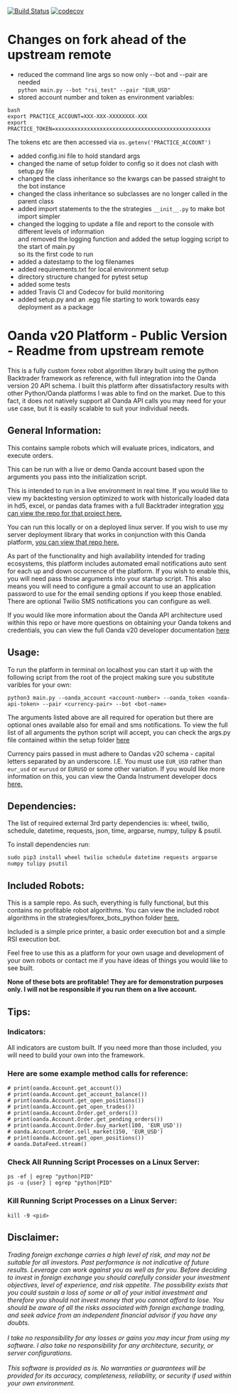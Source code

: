[![Build Status](https://travis-ci.com/ant358/oanda_v20_platform_public.svg?branch=master)](https://travis-ci.com/ant358/oanda_v20_platform_public)
[![codecov](https://codecov.io/gh/ant358/oanda_v20_platform_public/branch/master/graph/badge.svg)](https://codecov.io/gh/ant358/oanda_v20_platform_public)
# Changes on fork ahead of the upstream remote

* reduced the command line args so now only --bot and --pair are needed    
  ```python main.py --bot "rsi_test" --pair "EUR_USD"```
* stored account number and token as environment variables:
```
bash
export PRACTICE_ACCOUNT=XXX-XXX-XXXXXXXX-XXX
export PRACTICE_TOKEN=xxxxxxxxxxxxxxxxxxxxxxxxxxxxxxxxxxxxxxxxxxxxxxxxx  
```
The tokens etc are then accessed via ```os.getenv('PRACTICE_ACCOUNT')```
* added config.ini file to hold standard args  
* changed the name of setup folder to config so it does not clash with setup.py file
* changed the class inheritance so the kwargs can be passed straight to the bot instance  
* changed the class inheritance so subclasses are no longer called in the parent class
* added import statements to the the strategies ```__init__.py``` to make bot import simpler  
* changed the logging to update a file and report to the console with different levels of information  
  and removed the logging function and added the setup logging script to the start of main.py  
  so its the first code to run   
* added a datestamp to the log filenames   
* added requirements.txt for local environment setup  
* directory structure changed for pytest setup
* added some tests
* added Travis CI and Codecov for build monitoring  
* added setup.py and an .egg file starting to work towards easy deployment as a package    


# Oanda v20 Platform - Public Version - Readme from upstream remote

This is a fully custom forex robot algorithm library built using the python Backtrader framework as reference, with full integration into the Oanda version 20 API schema. I built this platform after dissatisfactory results with other Python/Oanda platforms I was able to find on the market.  Due to this fact, it does not natively support all Oanda API calls you may need for your use case, but it is easily scalable to suit your individual needs.

## General Information:   

This contains sample robots which will evaluate prices, indicators, and execute orders.   

This can be run with a live or demo Oanda account based upon the arguments you pass into the initialization script.   

This is intended to run in a live environment in real time.  If you would like to view my backtesting version optimized to work with historically loaded data in hd5, excel, or pandas data frames with a full Backtrader integration [you can view the repo for that project here. ](https://github.com/Eric-Lingren/bt_oanda)    

You can run this locally or on a deployed linux server.  If you wish to use my server deployment library that works in conjunction with this Oanda platform, [you can view that repo here.](https://github.com/Eric-Lingren/oanda_server_scripts)    

As part of the functionality and high availability intended for trading ecosystems, this platform includes automated email notifications auto sent for each up and down occurrence of the platform.  If you wish to enable this, you will need pass those arguments into your startup script.  This also means you will need to configure a gmail account to use an application password to use for the email sending options if you keep those enabled. There are optional Twilio SMS notifications you can configure as well.

If you would like more information about the Oanda API architecture used within this repo or have more questions on obtaining your Oanda tokens and credentials, you can view the full Oanda v20 developer documentation [here](https://developer.oanda.com/rest-live-v20/introduction/)

## Usage:

To run the platform in terminal on localhost you can start it up with the following script from the root of the project making sure you substitute varibles for your own:   

```python3 main.py --oanda_account <account-number> --oanda_token <oanda-api-token> --pair <currency-pair> --bot <bot-name>```   

The arguments listed above are all required for operation but there are optional ones available also for email and sms notifications.  To view the full list of all arguments the python script will accept, you can check the args.py file contained within the setup folder [here](./setup/args.py)   

Currency pairs passed in must adhere to Oandas v20 schema - capital letters separated by an underscore. I.E. You must use ```EUR_USD``` rather than ```eur_usd``` or ```eurusd``` or ```EURUSD``` or some other variation. If you would like more information on this, you can view the Oanda Instrument developer docs [here.](https://developer.oanda.com/rest-live-v20/instrument-ep/)     

## Dependencies:

The list of required external 3rd party dependencies is: wheel, twilio, schedule, datetime, requests, json, time, argparse, numpy, tulipy & psutil.    

To install dependencies run:   

```sudo pip3 install wheel twilio schedule datetime requests argparse numpy tulipy psutil```

## Included Robots:

This is a sample repo. As such, everything is fully functional, but this contains no profitable robot algorithms.  You can view the included robot algorithms in the strategies/forex_bots_python folder [here.](https://github.com/Eric-Lingren/oanda_v20_platform_public/tree/master/strategies/forex_bots_python) 

Included is a simple price printer, a basic order execution bot and a simple RSI execution bot.   

Feel free to use this as a platform for your own usage and development of your own robots or contact me if you have ideas of things you would like to see built.   

**None of these bots are profitable! They are for demonstration purposes only. I will not be responsible if you run them on a live account.**
## Tips:

### Indicators:

All indicators are custom built. If you need more than those included, you will need to build your own into the framework.
### Here are some example method calls for reference:
    # print(oanda.Account.get_account())
    # print(oanda.Account.get_account_balance())
    # print(oanda.Account.get_open_positions())
    # print(oanda.Account.get_open_trades())
    # print(oanda.Account.Order.get_orders())
    # print(oanda.Account.Order.get_pending_orders())
    # print(oanda.Account.Order.buy_market(100, 'EUR_USD'))
    # oanda.Account.Order.sell_market(150, 'EUR_USD')
    # print(oanda.Account.get_open_positions())
    # oanda.DataFeed.stream()
### Check All Running Script Processes on a Linux Server:
``` ps -ef | egrep "python|PID" ```   
``` ps -u {user} | egrep "python|PID" ```

### Kill Running Script Processes on a Linux Server: 
``` kill -9 <pid> ```

## Disclaimer:

_Trading foreign exchange carries a high level of risk, and may not be suitable for all investors. Past performance is not indicative of future results. Leverage can work against you as well as for you. Before deciding to invest in foreign exchange you should carefully consider your investment objectives, level of experience, and risk appetite. The possibility exists that you could sustain a loss of some or all of your initial investment and therefore you should not invest money that you cannot afford to lose. You should be aware of all the risks associated with foreign exchange trading, and seek advice from an independent financial advisor if you have any doubts._   
\
_I take no responsibility for any losses or gains you may incur from using my software. I also take no responsibility for any architecture, security, or server configurations._   
\
_This software is provided as is. No warranties or guarantees will be provided for its accuracy, completeness, reliability, or security if used within your own environment._
